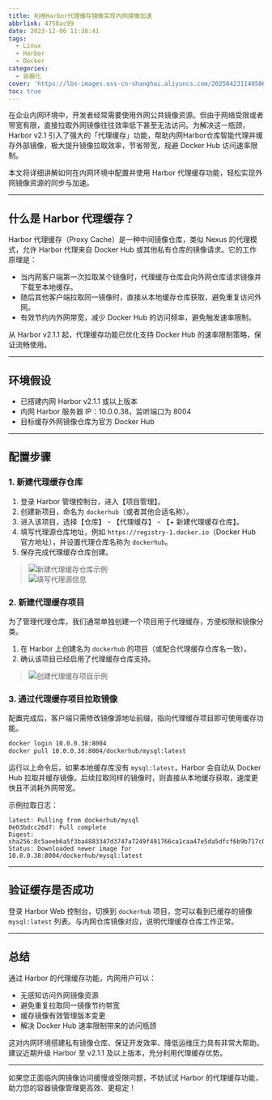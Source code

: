 ```yaml
---
title: 利用Harbor代理缓存镜像实现内网镜像加速
abbrlink: 4758ac99
date: 2023-12-06 11:38:41
tags:
  - Linux
  - Harbor
  - Docker
categories:
  - 容器化
cover: 'https://lbs-images.oss-cn-shanghai.aliyuncs.com/20250423114058678.png'
toc: true
---
```


在企业内网环境中，开发者经常需要使用外网公共镜像资源。但由于网络受限或者带宽有限，直接拉取外网镜像往往效率低下甚至无法访问。为解决这一瓶颈，Harbor v2.1 引入了强大的「代理缓存」功能，帮助内网Harbor仓库智能代理并缓存外部镜像，极大提升镜像拉取效率，节省带宽，规避 Docker Hub 访问速率限制。

本文将详细讲解如何在内网环境中配置并使用 Harbor 代理缓存功能，轻松实现外网镜像资源的同步与加速。

<!-- more -->

---

## 什么是 Harbor 代理缓存？

Harbor 代理缓存（Proxy Cache）是一种中间镜像仓库，类似 Nexus 的代理模式，允许 Harbor 代理来自 Docker Hub 或其他私有仓库的镜像请求。它的工作原理是：

- 当内网客户端第一次拉取某个镜像时，代理缓存仓库会向外网仓库请求镜像并下载至本地缓存。
- 随后其他客户端拉取同一镜像时，直接从本地缓存仓库获取，避免重复访问外网。
- 有效节约内外网带宽，减少 Docker Hub 的访问频率，避免触发速率限制。

从 Harbor v2.1.1 起，代理缓存功能已优化支持 Docker Hub 的速率限制策略，保证流畅使用。

---

## 环境假设

- 已搭建内网 Harbor v2.1.1 或以上版本
- 内网 Harbor 服务器 IP：10.0.0.38，监听端口为 8004
- 目标缓存外网镜像仓库为官方 Docker Hub

---

## 配置步骤

### 1. 新建代理缓存仓库

1. 登录 Harbor 管理控制台，进入【项目管理】。
2. 创建新项目，命名为 `dockerhub`（或者其他合适名称）。
3. 进入该项目，选择【仓库】 - 【代理缓存】 - 【+ 新建代理缓存仓库】。
4. 填写代理源仓库地址，例如 `https://registry-1.docker.io`（Docker Hub 官方地址），并设置代理仓库名称为 `dockerhub`。
5. 保存完成代理缓存仓库创建。

> ![新建代理缓存仓库示例](https://lbs-images.oss-cn-shanghai.aliyuncs.com/20250423113721326.png)  
> ![填写代理源信息](https://lbs-images.oss-cn-shanghai.aliyuncs.com/20250423113721373.png)

### 2. 新建代理缓存项目

为了管理代理仓库，我们通常单独创建一个项目用于代理缓存，方便权限和镜像分类。

1. 在 Harbor 上创建名为 `dockerhub` 的项目（或配合代理缓存仓库名一致）。
2. 确认该项目已经启用了代理缓存仓库支持。

> ![创建代理缓存项目示例](https://lbs-images.oss-cn-shanghai.aliyuncs.com/20250423113721381.png)

### 3. 通过代理缓存项目拉取镜像

配置完成后，客户端只需修改镜像源地址前缀，指向代理缓存项目即可使用缓存功能。

```bash
docker login 10.0.0.38:8004
docker pull 10.0.0.38:8004/dockerhub/mysql:latest
```

运行以上命令后，如果本地缓存库没有 `mysql:latest`，Harbor 会自动从 Docker Hub 拉取并缓存镜像。后续拉取同样的镜像时，则直接从本地缓存获取，速度更快且不消耗外网带宽。

示例拉取日志：

```
latest: Pulling from dockerhub/mysql
0e03bdcc26d7: Pull complete
Digest: sha256:8c5aeeb6a5f3ba4883347d3747a7249f491766ca1caa47e5da5dfcf6b9b717c0
Status: Downloaded newer image for 10.0.0.38:8004/dockerhub/mysql:latest
```

---

## 验证缓存是否成功

登录 Harbor Web 控制台，切换到 `dockerhub` 项目，您可以看到已缓存的镜像 `mysql:latest` 列表。与内网仓库镜像对应，说明代理缓存仓库工作正常。

---

## 总结

通过 Harbor 的代理缓存功能，内网用户可以：

- 无感知访问外网镜像资源
- 避免重复拉取同一镜像节约带宽
- 缓存镜像有效管理版本变更
- 解决 Docker Hub 速率限制带来的访问瓶颈

这对内网环境搭建私有镜像仓库、保证开发效率、降低运维压力具有非常大帮助。建议近期升级 Harbor 至 v2.1.1 及以上版本，充分利用代理缓存优势。

---

如果您正面临内网镜像访问缓慢或受限问题，不妨试试 Harbor 的代理缓存功能，助力您的容器镜像管理更高效、更稳定！
